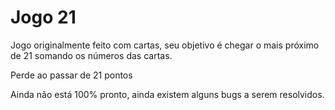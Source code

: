 # Jogo 21

Jogo originalmente feito com cartas, seu objetivo é chegar o mais próximo de 21 somando os números das cartas.

Perde ao passar de 21 pontos 

Ainda não está 100% pronto, ainda existem alguns bugs a serem resolvidos.